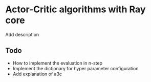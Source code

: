 # Actor-Critic algorithms with Ray core

Add description

## Todo 

- How to implement the evaluation in n-step
- Implement the dictionary for hyper parameter configuration
- Add explanation of a3c

